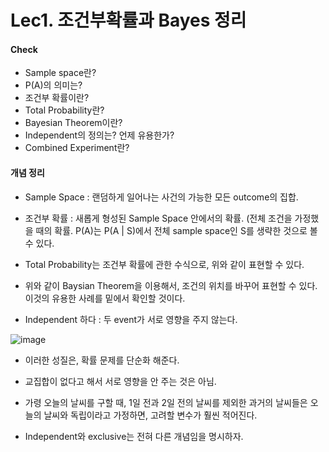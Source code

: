 

# Lec1. 조건부확률과 Bayes 정리

#### Check 
- Sample space란?
- P(A)의 의미는?
- 조건부 확률이란?
- Total Probability란?
- Bayesian Theorem이란? 
- Independent의 정의는? 언제 유용한가?
- Combined Experiment란?



#### 개념 정리 
- Sample Space : 랜덤하게 일어나는 사건의 가능한 모든 outcome의 집합.
- 조건부 확률 : 새롭게 형성된 Sample Space 안에서의 확률. (전체 조건을 가정했을 때의 확률. P(A)는 P(A | S)에서 전체 sample space인 S를 생략한 것으로 볼 수 있다.


- Total Probability는 조건부 확률에 관한 수식으로, 위와 같이 표현할 수 있다.


- 위와 같이 Baysian Theorem을 이용해서, 조건의 위치를 바꾸어 표현할 수 있다. 이것의 유용한 사례를 밑에서 확인할 것이다. 



- Independent 하다 : 두 event가 서로 영향을 주지 않는다. 

![image](https://user-images.githubusercontent.com/15938354/176053285-3f32f1e5-4c96-4518-a705-de86c2be6375.png)

- 이러한 성질은, 확률 문제를 단순화 해준다.


- 교집합이 없다고 해서 서로 영향을 안 주는 것은 아님.

- 가령 오늘의 날씨를 구할 때, 1일 전과 2일 전의 날씨를 제외한 과거의 날씨들은 오늘의 날씨와 독립이라고 가정하면, 고려할 변수가 훨씬 적어진다.
- Independent와 exclusive는 전혀 다른 개념임을 명시하자. 
